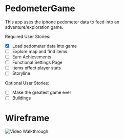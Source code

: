 # PedometerGame

This app uses the iphone pedometer data to feed into an adventure/exploration game.

Required User Stories:
- [x] Load pedometer data into game
- [ ] Explore map and find items
- [ ] Earn Achievements
- [ ] Functional Settings Page
- [ ] Items effect player stats
- [ ] Storyline

Optional User Stories:

- [ ] Make the greatest game ever
- [ ] Buildings

# Wireframe
<img src='http://imgur.com/a/AJ0Rz' title='Video Walkthrough' width='' alt='Video Walkthrough' />
